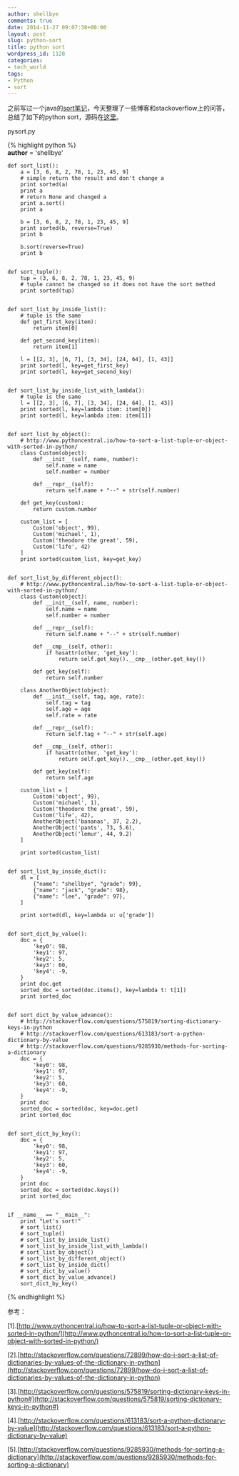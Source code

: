 ```yaml
---
author: shellbye
comments: true
date: 2014-11-27 09:07:38+00:00
layout: post
slug: python-sort
title: python sort
wordpress_id: 1128
categories:
- tech_world
tags:
- Python
- sort
---
```


之前写过一个java的[sort笔记](/blog/tech_world/java-object-sort/)，今天整理了一些博客和stackoverflow上的问答，总结了如下的python sort，源码在[这里](https://github.com/Shellbye/Core_Python_Programming/blob/master/pysort/views.py)。

pysort.py

{% highlight python %}    
    __author__ = 'shellbye'
    
    
    def sort_list():
        a = [3, 6, 8, 2, 78, 1, 23, 45, 9]
        # simple return the result and don't change a
        print sorted(a)
        print a
        # return None and changed a
        print a.sort()
        print a
    
        b = [3, 6, 8, 2, 78, 1, 23, 45, 9]
        print sorted(b, reverse=True)
        print b
    
        b.sort(reverse=True)
        print b
    
    
    def sort_tuple():
        tup = (3, 6, 8, 2, 78, 1, 23, 45, 9)
        # tuple cannot be changed so it does not have the sort method
        print sorted(tup)
    
    
    def sort_list_by_inside_list():
        # tuple is the same
        def get_first_key(item):
            return item[0]
    
        def get_second_key(item):
            return item[1]
    
        l = [[2, 3], [6, 7], [3, 34], [24, 64], [1, 43]]
        print sorted(l, key=get_first_key)
        print sorted(l, key=get_second_key)
    
    
    def sort_list_by_inside_list_with_lambda():
        # tuple is the same
        l = [[2, 3], [6, 7], [3, 34], [24, 64], [1, 43]]
        print sorted(l, key=lambda item: item[0])
        print sorted(l, key=lambda item: item[1])
    
    
    def sort_list_by_object():
        # http://www.pythoncentral.io/how-to-sort-a-list-tuple-or-object-with-sorted-in-python/
        class Custom(object):
            def __init__(self, name, number):
                self.name = name
                self.number = number
    
            def __repr__(self):
                return self.name + "--" + str(self.number)
    
        def get_key(custom):
            return custom.number
    
        custom_list = [
            Custom('object', 99),
            Custom('michael', 1),
            Custom('theodore the great', 59),
            Custom('life', 42)
        ]
        print sorted(custom_list, key=get_key)
    
    
    def sort_list_by_different_object():
        # http://www.pythoncentral.io/how-to-sort-a-list-tuple-or-object-with-sorted-in-python/
        class Custom(object):
            def __init__(self, name, number):
                self.name = name
                self.number = number
    
            def __repr__(self):
                return self.name + "--" + str(self.number)
    
            def __cmp__(self, other):
                if hasattr(other, 'get_key'):
                    return self.get_key().__cmp__(other.get_key())
    
            def get_key(self):
                return self.number
    
        class AnotherObject(object):
            def __init__(self, tag, age, rate):
                self.tag = tag
                self.age = age
                self.rate = rate
    
            def __repr__(self):
                return self.tag + "--" + str(self.age)
    
            def __cmp__(self, other):
                if hasattr(other, 'get_key'):
                    return self.get_key().__cmp__(other.get_key())
    
            def get_key(self):
                return self.age
    
        custom_list = [
            Custom('object', 99),
            Custom('michael', 1),
            Custom('theodore the great', 59),
            Custom('life', 42),
            AnotherObject('bananas', 37, 2.2),
            AnotherObject('pants', 73, 5.6),
            AnotherObject('lemur', 44, 9.2)
        ]
    
        print sorted(custom_list)
    
    
    def sort_list_by_inside_dict():
        dl = [
            {"name": "shellbye", "grade": 99},
            {"name": "jack", "grade": 98},
            {"name": "lee", "grade": 97},
        ]
    
        print sorted(dl, key=lambda u: u['grade'])
    
    
    def sort_dict_by_value():
        doc = {
            'key0': 98,
            'key1': 97,
            'key2': 5,
            'key3': 60,
            'key4': -9,
        }
        print doc.get
        sorted_doc = sorted(doc.items(), key=lambda t: t[1])
        print sorted_doc
    
    
    def sort_dict_by_value_advance():
        # http://stackoverflow.com/questions/575819/sorting-dictionary-keys-in-python
        # http://stackoverflow.com/questions/613183/sort-a-python-dictionary-by-value
        # http://stackoverflow.com/questions/9285930/methods-for-sorting-a-dictionary
        doc = {
            'key0': 98,
            'key1': 97,
            'key2': 5,
            'key3': 60,
            'key4': -9,
        }
        print doc
        sorted_doc = sorted(doc, key=doc.get)
        print sorted_doc
    
    
    def sort_dict_by_key():
        doc = {
            'key0': 98,
            'key1': 97,
            'key2': 5,
            'key3': 60,
            'key4': -9,
        }
        print doc
        sorted_doc = sorted(doc.keys())
        print sorted_doc
    
    
    if __name__ == "__main__":
        print "Let's sort!"
        # sort_list()
        # sort_tuple()
        # sort_list_by_inside_list()
        # sort_list_by_inside_list_with_lambda()
        # sort_list_by_object()
        # sort_list_by_different_object()
        # sort_list_by_inside_dict()
        # sort_dict_by_value()
        # sort_dict_by_value_advance()
        sort_dict_by_key()
{% endhighlight %}


参考：

[1].[http://www.pythoncentral.io/how-to-sort-a-list-tuple-or-object-with-sorted-in-python/](http://www.pythoncentral.io/how-to-sort-a-list-tuple-or-object-with-sorted-in-python/)

[2].[http://stackoverflow.com/questions/72899/how-do-i-sort-a-list-of-dictionaries-by-values-of-the-dictionary-in-python](http://stackoverflow.com/questions/72899/how-do-i-sort-a-list-of-dictionaries-by-values-of-the-dictionary-in-python)

[3].[http://stackoverflow.com/questions/575819/sorting-dictionary-keys-in-python#](http://stackoverflow.com/questions/575819/sorting-dictionary-keys-in-python#)

[4].[http://stackoverflow.com/questions/613183/sort-a-python-dictionary-by-value](http://stackoverflow.com/questions/613183/sort-a-python-dictionary-by-value)

[5].[http://stackoverflow.com/questions/9285930/methods-for-sorting-a-dictionary](http://stackoverflow.com/questions/9285930/methods-for-sorting-a-dictionary)

